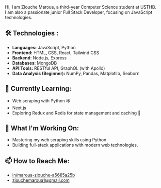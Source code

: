 Hi, I am Ziouche Maroua, a third-year Computer Science student at USTHB. I am also a passionate junior Full Stack Developer, focusing on JavaScript technologies.

## 🛠️ Technologies :
- **Languages:**  JavaScript, Python
- **Frontend:** HTML, CSS, React, Tailwind CSS
- **Backend:** Node.js, Express
- **Databases:** MongoDB
- **API Tools:** RESTful API, GraphQL (with Apollo)
- **Data Analysis (Beginner):** NumPy, Pandas, Matplotlib, Seaborn

## 🌱 Currently Learning:
- Web scraping with Python 🕸️
- Next.js
- Exploring Redux and Redis for state management and caching 🔧

## 🔭 What I'm Working On:
- Mastering my web scraping skills using Python.
- Building full-stack applications with modern web technologies.

## 📫 How to Reach Me:
- [in/maroua-ziouche-a5685a25b](https://www.linkedin.com/in/maroua-ziouche-a5685a25b/)
- ziouchemaroua1@gmail.com



